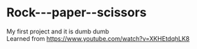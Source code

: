 # Rock---paper--scissors
My first project and it is dumb dumb<br>
Learned from https://www.youtube.com/watch?v=XKHEtdqhLK8
